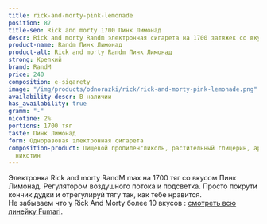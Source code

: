```yaml
---
title: rick-and-morty-pink-lemonade
position: 87
title-seo: Rick and morty 1700 Пинк Лимонад
descr: Rick and morty Randm электронная сигарета на 1700 затяжек со вкусом Пинк Лимонад
product-name: Randm Пинк Лимонад
product-alt: Rick and morty Randm Пинк Лимонад
strong: Крепкий
brand: RandM
price: 240
composition: e-sigarety
image: "/img/products/odnorazki/rick/rick-and-morty-pink-lemonade.png"
availability-descr: В наличии
has_availability: true
gramm: "-"
nicotine: 2%
portions: 1700 тяг
taste: Пинк Лимонад
form: Одноразовая электронная сигарета
composition-product: Пищевой пропиленгликоль, растительный глицерин, ароматизатор,
  никотин
---
```


Электронка Rick and morty ️RandM max на 1700 тяг со вкусом Пинк Лимонад. Регулятором воздушного потока и подсветка. Просто покрути кончик дудки и отрегулируй тягу так, как тебе нравится.<br>
Не забываем что у Rick And Morty более 10 вкусов : [смотреть всю линейку Fumari](/pods-rick-and-morty).